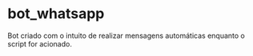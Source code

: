 # bot_whatsapp
Bot criado com o intuito de realizar mensagens automáticas enquanto o script for acionado.
